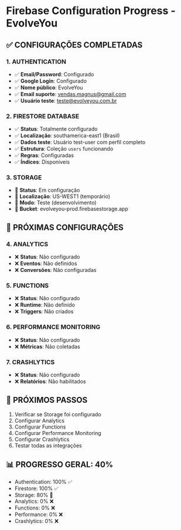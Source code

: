 # Firebase Configuration Progress - EvolveYou

## ✅ CONFIGURAÇÕES COMPLETADAS

### 1. AUTHENTICATION
- ✅ **Email/Password**: Configurado
- ✅ **Google Login**: Configurado
- ✅ **Nome público**: EvolveYou
- ✅ **Email suporte**: vendas.magnus@gmail.com
- ✅ **Usuário teste**: teste@evolveyou.com.br

### 2. FIRESTORE DATABASE
- ✅ **Status**: Totalmente configurado
- ✅ **Localização**: southamerica-east1 (Brasil)
- ✅ **Dados teste**: Usuário test-user com perfil completo
- ✅ **Estrutura**: Coleção `users` funcionando
- ✅ **Regras**: Configuradas
- ✅ **Índices**: Disponíveis

### 3. STORAGE
- 🔄 **Status**: Em configuração
- 🔄 **Localização**: US-WEST1 (temporário)
- 🔄 **Modo**: Teste (desenvolvimento)
- 🔄 **Bucket**: evolveyou-prod.firebasestorage.app

## 🔄 PRÓXIMAS CONFIGURAÇÕES

### 4. ANALYTICS
- ❌ **Status**: Não configurado
- ❌ **Eventos**: Não definidos
- ❌ **Conversões**: Não configuradas

### 5. FUNCTIONS
- ❌ **Status**: Não configurado
- ❌ **Runtime**: Não definido
- ❌ **Triggers**: Não criados

### 6. PERFORMANCE MONITORING
- ❌ **Status**: Não configurado
- ❌ **Métricas**: Não coletadas

### 7. CRASHLYTICS
- ❌ **Status**: Não configurado
- ❌ **Relatórios**: Não habilitados

## 🎯 PRÓXIMOS PASSOS

1. Verificar se Storage foi configurado
2. Configurar Analytics
3. Configurar Functions
4. Configurar Performance Monitoring
5. Configurar Crashlytics
6. Testar todas as integrações

## 📊 PROGRESSO GERAL: 40%
- Authentication: 100% ✅
- Firestore: 100% ✅
- Storage: 80% 🔄
- Analytics: 0% ❌
- Functions: 0% ❌
- Performance: 0% ❌
- Crashlytics: 0% ❌

